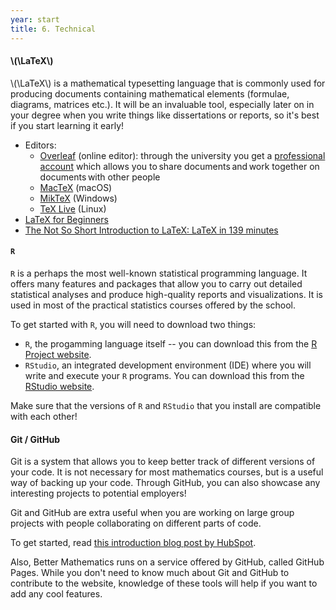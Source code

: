```yaml
---
year: start
title: 6. Technical
---
```


#### \\(\LaTeX\\)

\\(\LaTeX\\) is a mathematical typesetting language that is commonly used for producing documents containing mathematical elements (formulae, diagrams, matrices etc.). It will be an invaluable tool, especially later on in your degree when you write things like dissertations or reports, so it's best if you start learning it early!

- Editors:
	- [Overleaf](https://www.overleaf.com/) (online editor): through the university you get a [professional account](https://www.overleaf.com/edu/edinburgh) which allows you to share documents and work together on documents with other people
	- [MacTeX](http://www.tug.org/mactex/) (macOS)
	- [MikTeX](https://miktex.org/) (Windows)
	- [TeX Live](https://www.tug.org/texlive/) (Linux)
- [LaTeX for Beginners](http://www.docs.is.ed.ac.uk/skills/documents/3722/3722-2014.pdf)
- [The Not So Short Introduction to LaTeX: LaTeX in 139 minutes](https://tobi.oetiker.ch/lshort/lshort.pdf)

#### `R`

`R` is a perhaps the most well-known statistical programming language. It offers many features and packages that allow you to carry out detailed statistical analyses and produce high-quality reports and visualizations. It is used in most of the practical statistics courses offered by the school.

To get started with `R`, you will need to download two things:

- `R`, the progamming language itself -- you can download this from the [R Project website](https://www.r-project.org/).
- `RStudio`, an integrated development environment (IDE) where you will write and execute your `R` programs. You can download this from the [RStudio website](https://rstudio.com/).

Make sure that the versions of `R` and `RStudio` that you install are compatible with each other!

#### Git / GitHub

Git is a system that allows you to keep better track of different versions of your code. It is not necessary for most mathematics courses, but is a useful way of backing up your code. Through GitHub, you can also showcase any interesting projects to potential employers!

Git and GitHub are extra useful when you are working on large group projects with people collaborating on different parts of code.

To get started, read [this introduction blog post by HubSpot](https://product.hubspot.com/blog/git-and-github-tutorial-for-beginners).

Also, Better Mathematics runs on a service offered by GitHub, called GitHub Pages. While you don't need to know much about Git and GitHub to contribute to the website, knowledge of these tools will help if you want to add any cool features.